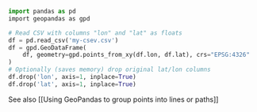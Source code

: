 ```python
import pandas as pd
import geopandas as gpd  

# Read CSV with columns "lon" and "lat" as floats
df = pd.read_csv('my-csev.csv')
df = gpd.GeoDataFrame(
    df, geometry=gpd.points_from_xy(df.lon, df.lat), crs="EPSG:4326"  
)
# Optionally (saves memory) drop original lat/lon columns
df.drop('lon', axis=1, inplace=True)  
df.drop('lat', axis=1, inplace=True)  
```

See also [[Using GeoPandas to group points into lines or paths]]